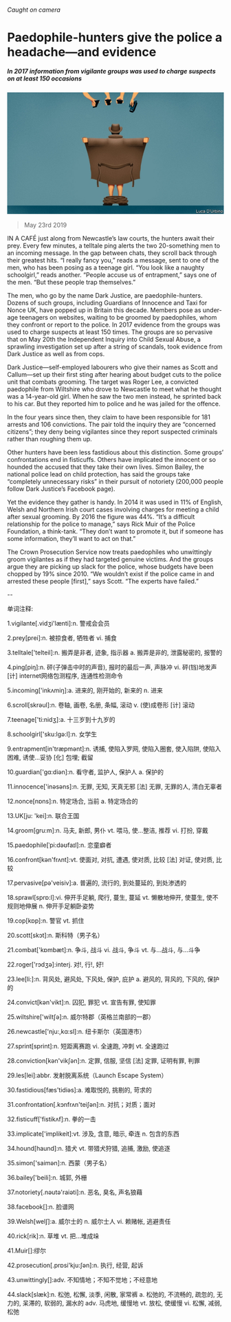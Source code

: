 ###### Caught on camera

# Paedophile-hunters give the police a headache—and evidence 

##### In 2017 information from vigilante groups was used to charge suspects on at least 150 occasions 

![image](images/20190525_BRD002_0.jpg) 

> May 23rd 2019 

IN A CAFÉ just along from Newcastle’s law courts, the hunters await their prey. Every few minutes, a telltale ping alerts the two 20-something men to an incoming message. In the gap between chats, they scroll back through their greatest hits. “I really fancy you,” reads a message, sent to one of the men, who has been posing as a teenage girl. “You look like a naughty schoolgirl,” reads another. “People accuse us of entrapment,” says one of the men. “But these people trap themselves.” 

The men, who go by the name Dark Justice, are paedophile-hunters. Dozens of such groups, including Guardians of Innocence and Taxi for Nonce UK, have popped up in Britain this decade. Members pose as under-age teenagers on websites, waiting to be groomed by paedophiles, whom they confront or report to the police. In 2017 evidence from the groups was used to charge suspects at least 150 times. The groups are so pervasive that on May 20th the Independent Inquiry into Child Sexual Abuse, a sprawling investigation set up after a string of scandals, took evidence from Dark Justice as well as from cops. 

Dark Justice—self-employed labourers who give their names as Scott and Callum—set up their first sting after hearing about budget cuts to the police unit that combats grooming. The target was Roger Lee, a convicted paedophile from Wiltshire who drove to Newcastle to meet what he thought was a 14-year-old girl. When he saw the two men instead, he sprinted back to his car. But they reported him to police and he was jailed for the offence. 

In the four years since then, they claim to have been responsible for 181 arrests and 106 convictions. The pair told the inquiry they are “concerned citizens”; they deny being vigilantes since they report suspected criminals rather than roughing them up. 

Other hunters have been less fastidious about this distinction. Some groups’ confrontations end in fisticuffs. Others have implicated the innocent or so hounded the accused that they take their own lives. Simon Bailey, the national police lead on child protection, has said the groups take “completely unnecessary risks” in their pursuit of notoriety (200,000 people follow Dark Justice’s Facebook page). 

Yet the evidence they gather is handy. In 2014 it was used in 11% of English, Welsh and Northern Irish court cases involving charges for meeting a child after sexual grooming. By 2016 the figure was 44%. “It’s a difficult relationship for the police to manage,” says Rick Muir of the Police Foundation, a think-tank. “They don’t want to promote it, but if someone has some information, they’ll want to act on that.” 

The Crown Prosecution Service now treats paedophiles who unwittingly groom vigilantes as if they had targeted genuine victims. And the groups argue they are picking up slack for the police, whose budgets have been chopped by 19% since 2010. “We wouldn’t exist if the police came in and arrested these people [first],” says Scott. “The experts have failed.” 

-- 

 单词注释:

1.vigilante[.vidʒi'lænti]:n. 警戒会会员 

2.prey[prei]:n. 被掠食者, 牺牲者 vi. 捕食 

3.telltale['telteil]:n. 搬弄是非者, 迹象, 指示器 a. 搬弄是非的, 泄露秘密的, 报警的 

4.ping[piŋ]:n. 砰(子弹击中时的声音), 报时的最后一声, 声脉冲 vi. 砰(铛)地发声 [计] internet网络包测程序, 连通性检测命令 

5.incoming['inkʌmiŋ]:a. 进来的, 刚开始的, 新来的 n. 进来 

6.scroll[skrәul]:n. 卷轴, 画卷, 名册, 条幅, 滚动 v. (使)成卷形 [计] 滚动 

7.teenage['ti:nidʒ]:a. 十三岁到十九岁的 

8.schoolgirl['sku:lgә:l]:n. 女学生 

9.entrapment[in'træpmәnt]:n. 诱捕, 使陷入罗网, 使陷入圈套, 使入陷阱, 使陷入困难, 诱使...妥协 [化] 包埋; 截留 

10.guardian['gɑ:diәn]:n. 看守者, 监护人, 保护人 a. 保护的 

11.innocence['inәsәns]:n. 无罪, 无知, 天真无邪 [法] 无罪, 无罪的人, 清白无辜者 

12.nonce[nɒns]:n. 特定场合, 当前 a. 特定场合的 

13.UK[ju: 'kei]:n. 联合王国 

14.groom[gru:m]:n. 马夫, 新郎, 男仆 vt. 喂马, 使...整洁, 推荐 vi. 打扮, 穿戴 

15.paedophile[ˈpi:dəʊfaɪl]:n. 恋童癖者 

16.confront[kәn'frʌnt]:vt. 使面对, 对抗, 遭遇, 使对质, 比较 [法] 对证, 使对质, 比较 

17.pervasive[pә'veisiv]:a. 普遍的, 流行的, 到处蔓延的, 到处渗透的 

18.sprawl[sprɒ:l]:vi. 伸开手足躺, 爬行, 蔓生, 蔓延 vt. 懒散地伸开, 使蔓生, 使不规则地伸展 n. 伸开手足躺卧姿势 

19.cop[kɒp]:n. 警官 vt. 抓住 

20.scott[skɔt]:n. 斯科特（男子名） 

21.combat['kɒmbæt]:n. 争斗, 战斗 vi. 战斗, 争斗 vt. 与...战斗, 与...斗争 

22.roger['rɔdʒә]:interj. 对!, 行!, 好! 

23.lee[li:]:n. 背风处, 避风处, 下风处, 保护, 庇护 a. 避风的, 背风的, 下风的, 保护的 

24.convict[kәn'vikt]:n. 囚犯, 罪犯 vt. 宣告有罪, 使知罪 

25.wiltshire['wiltʃә]:n. 威尔特郡（英格兰南部的一郡） 

26.newcastle['nju:,kɑ:sl]:n. 纽卡斯尔（英国港市） 

27.sprint[sprint]:n. 短距离赛跑 vi. 全速跑, 冲刺 vt. 全速跑过 

28.conviction[kәn'vikʃәn]:n. 定罪, 信服, 坚信 [法] 定罪, 证明有罪, 判罪 

29.les[lei]:abbr. 发射脱离系统（Launch Escape System） 

30.fastidious[fæs'tidiәs]:a. 难取悦的, 挑剔的, 苛求的 

31.confrontation[.kɔnfrʌn'teiʃәn]:n. 对抗；对质；面对 

32.fisticuff['fistikʌf]:n. 拳的一击 

33.implicate['implikeit]:vt. 涉及, 含意, 暗示, 牵连 n. 包含的东西 

34.hound[haund]:n. 猎犬 vt. 带猎犬狩猎, 追捕, 激励, 使追逐 

35.simon['saimәn]:n. 西蒙（男子名） 

36.bailey['beili]:n. 城郭, 外栅 

37.notoriety[.nәutә'raiәti]:n. 恶名, 臭名, 声名狼藉 

38.facebook[]:n. 脸谱网 

39.Welsh[welʃ]:a. 威尔士的 n. 威尔士人 vi. 赖赌帐, 逃避责任 

40.rick[rik]:n. 草堆 vt. 把...堆成垛 

41.Muir[]:缪尔 

42.prosecution[.prɒsi'kju:ʃәn]:n. 执行, 经营, 起诉 

43.unwittingly[]:adv. 不知情地；不知不觉地；不经意地 

44.slack[slæk]:n. 松弛, 松懈, 淡季, 闲散, 家常裤 a. 松弛的, 不流畅的, 疏忽的, 无力的, 呆滞的, 软弱的, 漏水的 adv. 马虎地, 缓慢地 vt. 放松, 使缓慢 vi. 松懈, 减弱, 松弛 

